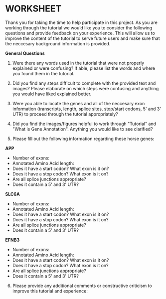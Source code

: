 # WORKSHEET

Thank you for taking the time to help participate in this project.  As you are working through the tutorial we would like you 
to consider the following questions and provide feedback on your experience.  This will allow us to improve the content of 
the tutorial to serve future users and make sure that the neccesary background information is provided. 

**General Questions**
1. Were there any words used in the tutorial that were not properly explained or were confusing?  If able, please list the
words and where you found them in the tutorial. 



2. Did you find any steps difficult to complete with the provided text and images?  Please elaborate on which steps were
confusing and anything you would have liked explained better. 



3. Were you able to locate the genes and all of the neccesary exon information (transcripts, length, splice sites, stop/start
codons, 5' and 3' UTR) to proceed through the tutorial appropriately?  


4. Did you find the images/figures helpful to work through "Tutorial" and "What is Gene Annotation".  Anything you would like
to see clarified? 


5. Please fill out the following information regarding these horse genes:

**APP**
- Number of exons:
- Annotated Amino Acid length:
- Does it have a start codon? What exon is it on?
- Does it have a stop codon? What exon is it on?
- Are all splice junctions appropriate?
- Does it contain a 5' and 3' UTR?


**SLC6A**
- Number of exons:
- Annotated Amino Acid length:
- Does it have a start codon? What exon is it on?
- Does it have a stop codon? What exon is it on?
- Are all splice junctions appropriate?
- Does it contain a 5' and 3' UTR?

**EFNB3**
- Number of exons:
- Annotated Amino Acid length:
- Does it have a start codon? What exon is it on?
- Does it have a stop codon? What exon is it on?
- Are all splice junctions appropriate?
- Does it contain a 5' and 3' UTR?



6. Please provide any additional comments or constructive criticism to improve this tutorial and experience:

